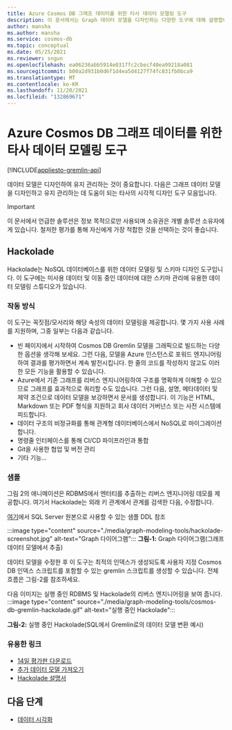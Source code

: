 ```yaml
---
title: Azure Cosmos DB 그래프 데이터를 위한 타사 데이터 모델링 도구
description: 이 문서에서는 Graph 데이터 모델을 디자인하는 다양한 도구에 대해 설명합니다.
author: mansha
ms.author: mansha
ms.service: cosmos-db
ms.topic: conceptual
ms.date: 05/25/2021
ms.reviewer: sngun
ms.openlocfilehash: ea06236abb5914e0317fc2cbecf40ea99218a081
ms.sourcegitcommit: b00a2d931b0d6f1d4ea5d4127f74fc831fb0bca9
ms.translationtype: MT
ms.contentlocale: ko-KR
ms.lasthandoff: 11/20/2021
ms.locfileid: "132869671"
---
```

# <a name="third-party-data-modeling-tools-for-azure-cosmos-db-graph-data"></a>Azure Cosmos DB 그래프 데이터를 위한 타사 데이터 모델링 도구

[!INCLUDE[appliesto-gremlin-api](../includes/appliesto-gremlin-api.md)]

데이터 모델은 디자인하여 유지 관리하는 것이 중요합니다. 다음은 그래프 데이터 모델을 디자인하고 유지 관리하는 데 도움이 되는 타사의 시각적 디자인 도구 모음입니다.

> [!IMPORTANT] 
> 이 문서에서 언급한 솔루션은 정보 목적으로만 사용되며 소유권은 개별 솔루션 소유자에게 있습니다. 철저한 평가를 통해 자신에게 가장 적합한 것을 선택하는 것이 좋습니다.

## <a name="hackolade"></a>Hackolade

Hackolade는 NoSQL 데이터베이스를 위한 데이터 모델링 및 스키마 디자인 도구입니다. 이 도구에는 미사용 데이터 및 이동 중인 데이터에 대한 스키마 관리에 유용한 데이터 모델링 스튜디오가 있습니다.

### <a name="how-it-works"></a>작동 방식
이 도구는 꼭짓점/모서리와 해당 속성의 데이터 모델링을 제공합니다.  몇 가지 사용 사례를 지원하며, 그중 일부는 다음과 같습니다.
-   빈 페이지에서 시작하여 Cosmos DB Gremlin 모델을 그래픽으로 빌드하는 다양한 옵션을 생각해 보세요.  그런 다음, 모델을 Azure 인스턴스로 포워드 엔지니어링하여 결과를 평가하면서 계속 발전시킵니다.  한 줄의 코드를 작성하지 않고도 이러한 모든 기능을 활용할 수 있습니다.
-   Azure에서 기존 그래프를 리버스 엔지니어링하여 구조를 명확하게 이해할 수 있으므로 그래프를 효과적으로 쿼리할 수도 있습니다.  그런 다음, 설명, 메타데이터 및 제약 조건으로 데이터 모델을 보강하면서 문서를 생성합니다. 이 기능은 HTML, Markdown 또는 PDF 형식을 지원하고 회사 데이터 거버넌스 또는 사전 시스템에 피드합니다.
-   데이터 구조의 비정규화를 통해 관계형 데이터베이스에서 NoSQL로 마이그레이션합니다.
-   명령줄 인터페이스를 통해 CI/CD 파이프라인과 통합
-   Git을 사용한 협업 및 버전 관리
-   기타 기능...

### <a name="sample"></a>샘플

그림 2의 애니메이션은 RDBMS에서 엔터티를 추출하는 리버스 엔지니어링 데모를 제공합니다. 여기서 Hackolade는 외래 키 관계에서 관계를 검색한 다음, 수정합니다.

[여기](https://github.com/Azure-Samples/northwind-ddl-sample/blob/main/nw.sql)에서 SQL Server 원본으로 사용할 수 있는 샘플 DDL 참조   


:::image type="content" source="./media/graph-modeling-tools/hackolade-screenshot.jpg" alt-text="Graph 다이어그램":::
**그림-1:** Graph 다이어그램(그래프 데이터 모델에서 추출)

데이터 모델을 수정한 후 이 도구는 최적의 인덱스가 생성되도록 사용자 지정 Cosmos DB 인덱스 스크립트를 포함할 수 있는 gremlin 스크립트를 생성할 수 있습니다. 전체 흐름은 그림-2를 참조하세요.

다음 이미지는 실행 중인 RDBMS 및 Hackolade의 리버스 엔지니어링을 보여 줍니다. :::image type="content" source="./media/graph-modeling-tools/cosmos-db-gremlin-hackolade.gif" alt-text="실행 중인 Hackolade":::

**그림-2:** 실행 중인 Hackolade(SQL에서 Gremlin로의 데이터 모델 변환 예시)
### <a name="useful-links"></a>유용한 링크 
-   [14일 평가판 다운로드](https://hackolade.com/download.html)
-  [추가 데이터 모델 가져오기](https://hackolade.com/samplemodels.html#cosmosdb)
-  [Hackolade 설명서](https://hackolade.com/help/CosmosDBGremlin.html)

## <a name="next-steps"></a>다음 단계
- [데이터 시각화](./graph-visualization-partners.md)
